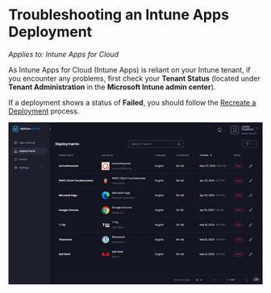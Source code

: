 # Troubleshooting an Intune Apps Deployment

_Applies to: Intune Apps for Cloud_

As Intune Apps for Cloud (Intune Apps) is reliant on your Intune tenant, if you encounter any problems, first check your **Tenant Status** (located under **Tenant Administration** in the **Microsoft Intune admin center**).

If a deployment shows a status of **Failed**, you should follow the [Recreate a Deployment](../../cloud-deployments/manage-cloud-deployments/recreate-a-cloud-deployment.md) process.

![“Failed” deployments](/_images/image-(1513).png "“Failed” deployments")
